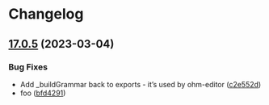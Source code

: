 # Changelog

## [17.0.5](https://github.com/harc/ohm/compare/v17.0.4...v17.0.5) (2023-03-04)


### Bug Fixes

* Add _buildGrammar back to exports - it’s used by ohm-editor ([c2e552d](https://github.com/harc/ohm/commit/c2e552dfb0d6201d320ef0beb0974d148d93c3a1))
* foo ([bfd4291](https://github.com/harc/ohm/commit/bfd429142ce261462768ba0bd166a1e574615ff1))
